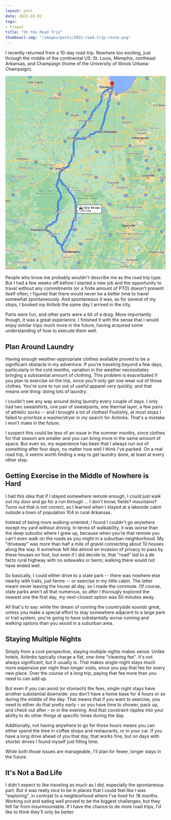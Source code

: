 ```yaml
---
layout: post
date: 2022-02-02
tags:
- travel
title: "On the Road Trip"
thumbnail-img: "/images/posts/2022-road-trip-route.png"
---
```


I recently returned from a 10-day road trip. Nowhere too exciting, just through the middle of the continental US: St. Louis, Memphis, northeast Arkansas, and Champaign (home of the University of Illinois Urbana-Champaign).

![Road Trip Route](/images/posts/2022-road-trip-route.png)

People who know me probably wouldn't describe me as the road trip type. But I had a few weeks off before I started a new job and the opportunity to travel without any commitments (or a finite amount of PTO) doesn't present itself often; I figured that there would never be a better time to travel somewhat spontaneously. And spontaneous it was, as for several of my stops, I booked my Airbnb the same day I arrived in the city.

<!-- more -->

Parts were fun, and other parts were a bit of a drag. More importantly though, it was a great experience. I finished it with the sense that I would enjoy similar trips much more in the future, having acquired some understanding of how to execute them well.

## Plan Around Laundry

Having enough weather-appropriate clothes available proved to be a significant obstacle in my adventure. If you're traveling beyond a few days, particularly in the cold months, variation in the weather necessitates bringing a substantial amount of clothing. This problem is exacerbated if you plan to exercise on the trip, since you'll only get one wear out of those clothes. You're sure to run out of useful apparel very quickly, and that means one thing: doing lots of laundry.

I couldn't see any way around doing laundry every couple of days. I only had two sweatshirts, one pair of sweatpants, one thermal layer, a few pairs of athletic socks -- and I brought a lot of clothes! Foolishly, at most stops I failed to prioritize a washer/dryer in my search for Airbnbs. That's a mistake I won't make in the future.

I suspect this could be less of an issue in the summer months, since clothes for that season are smaller and you can bring more in the same amount of space. But even so, my experience has been that I always run out of *something* after four days, no matter how well I think I've packed. On a real road trip, it seems worth finding a way to get laundry done, at least at every other stop.

## Getting Exercise in the Middle of Nowhere is Hard

I had this idea that if I stayed somewhere remote enough, I could just walk out my door and go for a run through ... I don't know, fields? mountains? Turns out that is not correct, as I learned when I stayed at a lakeside cabin outside a town of population 104 in rural Arkansas.

Instead of being more walking-oriented, I found I couldn't go *anywhere* except my yard without driving. In terms of walkability, it was worse than the deep suburbs where I grew up, because when you're that remote you can't even walk on the roads as you might in a suburban neighborhood. My "driveway" was more than half a mile of gravel connecting about 10 houses along the way. It somehow felt like almost an invasion of privacy to pass by these houses on foot, but even if I did decide to, that "road" led to a de facto rural highway with no sidewalks or berm; walking there would not have ended well.

So basically, I could either drive to a state park -- there was nowhere else nearby with trails, just farms -- or exercise in my little cabin. The latter meant never leaving the house all day, so I made the commute. Of course, state parks aren't all that numerous, so after I thorougly explored the nearest one the first day, my next-closest option was 50 minutes away.

All that's to say: while the dream of running the countryside sounds great, unless you make a special effort to stay somewhere adjacent to a large park or trail system, you're going to have substantially worse running and walking options than you would in a suburban area.

## Staying Multiple Nights

Simply from a cost perspective, staying multiple nights makes sense. Unlike hotels, Airbnbs typically charge a flat, one-time "cleaning fee". It's not always significant, but it usually is. That makes single-night stays much more expensive per night than longer visits, since you pay that fee for every new place. Over the course of a long trip, paying that fee more than you need to can add up.

But even if you can avoid (or stomach) the fees, single night stays have another substantial downside: you don't have a home base for 4 hours or so during the middle of the day. That means that if you want to exercise, you need to either do that pretty early – so you have time to shower, pack up, and check out after – or in the evening. And that constraint ripples into your ability to do other things at specific times during the day.

Additionally, not having anywhere to go for those hours means you can either spend the time in coffee shops and restaurants, or in your car. If you have a long drive ahead of you that day, that works fine, but on days with shorter drives I found myself just filling time.

While both those issues are manageable, I'll plan for fewer, longer stays in the future.

## It's Not a Bad Life

I didn't expect to like traveling as much as I did, especially the spontaneous part. But it was really nice to be in places that I could feel like I was "exploring", in contrast to a neighborhood where I've lived for 18 months. Working out and eating well proved to be the biggest challenges, but they felt far from insurmountable. If I have the chance to do more road trips, I'd like to think they'll only be better.
